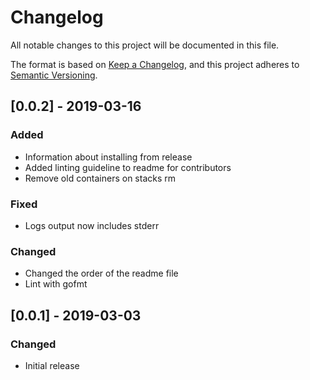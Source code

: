 # Changelog
All notable changes to this project will be documented in this file.

The format is based on [Keep a Changelog](https://keepachangelog.com/en/1.0.0/),
and this project adheres to [Semantic Versioning](https://semver.org/spec/v2.0.0.html).

## [0.0.2] - 2019-03-16
### Added
- Information about installing from release
- Added linting guideline to readme for contributors
- Remove old containers on stacks rm

### Fixed
- Logs output now includes stderr

### Changed
- Changed the order of the readme file
- Lint with gofmt

## [0.0.1] - 2019-03-03
### Changed
- Initial release
